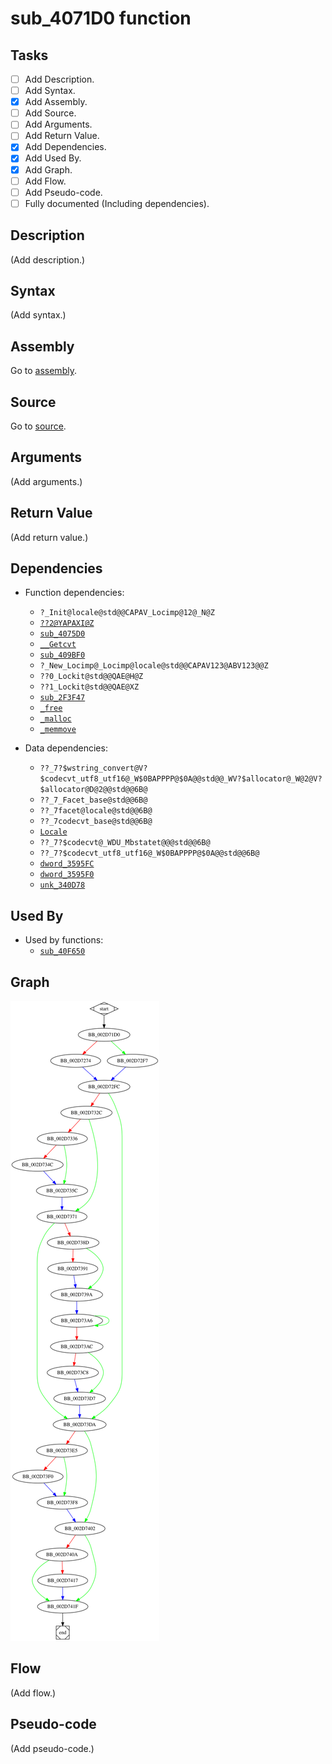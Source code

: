# sub_4071D0 function

## Tasks

- [ ] Add Description.
- [ ] Add Syntax.
- [X] Add Assembly.
- [ ] Add Source.
- [ ] Add Arguments.
- [ ] Add Return Value.
- [X] Add Dependencies.
- [X] Add Used By.
- [X] Add Graph.
- [ ] Add Flow.
- [ ] Add Pseudo-code.
- [ ] Fully documented (Including dependencies).

## Description

(Add description.)

## Syntax

(Add syntax.)

## Assembly

Go to [assembly](../asm/sub_4071D0.asm).

## Source

Go to [source](../cc/sub_4071D0.cc).

## Arguments

(Add arguments.)

## Return Value

(Add return value.)

## Dependencies

* Function dependencies:
  * `?_Init@locale@std@@CAPAV_Locimp@12@_N@Z`
  * [`??2@YAPAXI@Z`](%3F%3F2%40YAPAXI%40Z.md)
  * [`sub_4075D0`](sub_4075D0.md)
  * [`__Getcvt`](__Getcvt.md)
  * [`sub_409BF0`](sub_409BF0.md)
  * `?_New_Locimp@_Locimp@locale@std@@CAPAV123@ABV123@@Z`
  * `??0_Lockit@std@@QAE@H@Z`
  * `??1_Lockit@std@@QAE@XZ`
  * [`sub_2F3F47`](sub_2F3F47.md)
  * [`_free`](_free.md)
  * [`_malloc`](_malloc.md)
  * [`_memmove`](_memmove.md)

* Data dependencies:
  * `??_7?$wstring_convert@V?$codecvt_utf8_utf16@_W$0BAPPPP@$0A@@std@@_WV?$allocator@_W@2@V?$allocator@D@2@@std@@6B@`
  * `??_7_Facet_base@std@@6B@`
  * `??_7facet@locale@std@@6B@`
  * `??_7codecvt_base@std@@6B@`
  * [`Locale`](Locale.md)
  * `??_7?$codecvt@_WDU_Mbstatet@@@std@@6B@`
  * `??_7?$codecvt_utf8_utf16@_W$0BAPPPP@$0A@@std@@6B@`
  * [`dword_3595FC`](dword_3595FC.md)
  * [`dword_3595F0`](dword_3595F0.md)
  * [`unk_340D78`](unk_340D78.md)


## Used By

* Used by functions:
  * [`sub_40F650`](sub_40F650.md)

## Graph

![sub_4071D0 Graph](../svg/sub_4071D0.svg "sub_4071D0 Graph")

## Flow

(Add flow.)

## Pseudo-code

(Add pseudo-code.)


